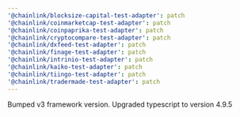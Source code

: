 ```yaml
---
'@chainlink/blocksize-capital-test-adapter': patch
'@chainlink/coinmarketcap-test-adapter': patch
'@chainlink/coinpaprika-test-adapter': patch
'@chainlink/cryptocompare-test-adapter': patch
'@chainlink/dxfeed-test-adapter': patch
'@chainlink/finage-test-adapter': patch
'@chainlink/intrinio-test-adapter': patch
'@chainlink/kaiko-test-adapter': patch
'@chainlink/tiingo-test-adapter': patch
'@chainlink/tradermade-test-adapter': patch
---
```


Bumped v3 framework version. Upgraded typescript to version 4.9.5
